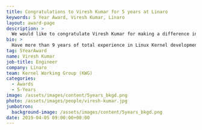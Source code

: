 ```yaml
---
title: Congratulations to Viresh Kumar for 5 years at Linaro
keywords: 5 Year Award, Viresh Kumar, Linaro
layout: award-page
description: >
  We would like to congratulate Viresh Kumar for making a difference in open source at Linaro for 5 years.
bio: >
  Have more than 9 years of total experience in Linux Kernel development across different sub-systems. Earlier I worked with ST Microelectronics for over 6 years and was maintainer of SPEAR Platform and few drivers. Later I moved to ARM and was Linaro Assignee into PMWG and LNG for two years before I joined Linaro directly. Currently I am co-maintainer of CPUFreq Framework and have done quite some work in Core isolation with NOHz-Full.
tag: 5YearAward
name: Viresh Kumar
job-title: Engineer
company: Linaro
team: Kernel Working Group (KWG)
categories:
  - Awards
  - 5-Years
image: /assets/images/content/5years_bkgd.png
photo: /assets/images/people/viresh-kumar.jpg
jumbotron:
  background-image: /assets/images/content/5years_bkgd.png
date: 2019-04-05 09:00:00+00:00
---
```


